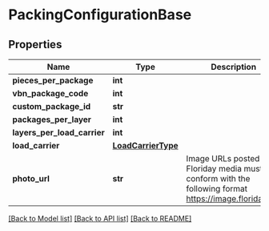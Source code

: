 # PackingConfigurationBase

## Properties
Name | Type | Description | Notes
------------ | ------------- | ------------- | -------------
**pieces_per_package** | **int** |  | 
**vbn_package_code** | **int** |  | 
**custom_package_id** | **str** |  | [optional] 
**packages_per_layer** | **int** |  | 
**layers_per_load_carrier** | **int** |  | 
**load_carrier** | [**LoadCarrierType**](LoadCarrierType.md) |  | 
**photo_url** | **str** | Image URLs posted as Floriday media must conform with the following format https://image.floriday.io/. | [optional] 

[[Back to Model list]](../README.md#documentation-for-models) [[Back to API list]](../README.md#documentation-for-api-endpoints) [[Back to README]](../README.md)

